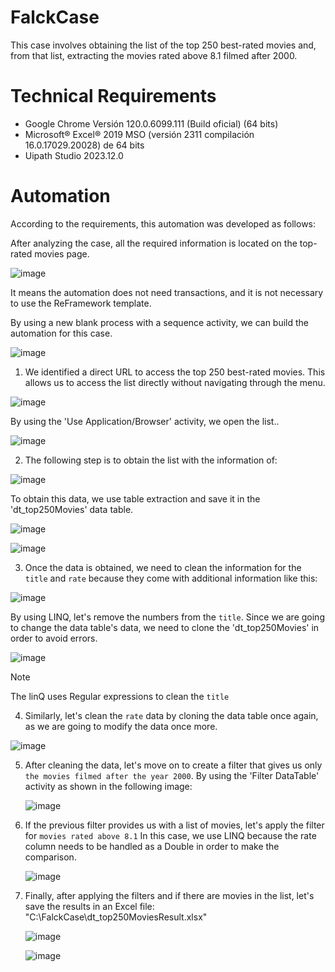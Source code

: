 # FalckCase
This case involves obtaining the list of the top 250 best-rated movies and, from that list, extracting the movies rated above 8.1 filmed after 2000. 

# Technical Requirements

- Google Chrome Versión 120.0.6099.111 (Build oficial) (64 bits)
- Microsoft® Excel® 2019 MSO (versión 2311 compilación 16.0.17029.20028) de 64 bits
- Uipath Studio 2023.12.0

# Automation
According to the requirements, this automation was developed as follows:

After analyzing the case, all the required information is located on the top-rated movies page.

![image](https://github.com/lithos13/FalckCase/assets/68198144/88bf5f1b-efa1-4ebf-ada1-0ca5a7847f2e)


It means the automation does not need transactions, and it is not necessary to use the ReFramework template.


By using a new blank process with a sequence activity, we can build the automation for this case.

![image](https://github.com/lithos13/FalckCase/assets/68198144/b2a8a147-8a51-46ce-bd88-9e4ce0fde7d6)



1. We identified a direct URL to access the top 250 best-rated movies. This allows us to access the list directly without navigating through the menu.
   
![image](https://github.com/lithos13/FalckCase/assets/68198144/1fdd0ec2-3261-4dae-a6a2-841d757e6fde)

By using the 'Use Application/Browser' activity, we open the list..

![image](https://github.com/lithos13/FalckCase/assets/68198144/ef787a58-f7b0-4983-b4e1-0ca43ef5e55d)



2. The following step is to obtain the list with the information of:
   
![image](https://github.com/lithos13/FalckCase/assets/68198144/1e04d6b8-56be-4aab-b170-f1a7099e5ddc)

To obtain this data, we use table extraction and save it in the 'dt_top250Movies' data table.

![image](https://github.com/lithos13/FalckCase/assets/68198144/a46978eb-85a3-4fd7-bb36-204f91bef4e7)

![image](https://github.com/lithos13/FalckCase/assets/68198144/32cafcb9-a3a2-4976-9862-dd35b79ad809)



3. Once the data is obtained, we need to clean the information for the `title` and `rate` because they come with additional information like this:

![image](https://github.com/lithos13/FalckCase/assets/68198144/45dc87b6-4a96-4936-9780-c81a287df1d5)

By using LINQ, let's remove the numbers from the `title`. Since we are going to change the data table's data, we need to clone the 'dt_top250Movies' in order to avoid errors.

![image](https://github.com/lithos13/FalckCase/assets/68198144/0f12b86a-e590-45e6-87bf-adf043097b3b)


> [!NOTE]
> The linQ uses Regular expressions to clean the `title`



4. Similarly, let's clean the `rate` data by cloning the data table once again, as we are going to modify the data once more.

![image](https://github.com/lithos13/FalckCase/assets/68198144/596b23d3-0f42-4ac3-b734-aa53619cabc5)


5. After cleaning the data, let's move on to create a filter that gives us only `the movies filmed after the year 2000`.
   By using the 'Filter DataTable' activity as shown in the following image:

   ![image](https://github.com/lithos13/FalckCase/assets/68198144/3fd3cc28-a095-4b20-a184-8152256dc81d)



6. If the previous filter provides us with a list of movies, let's apply the filter for `movies rated above 8.1`
   In this case, we use LINQ because the rate column needs to be handled as a Double in order to make the comparison.

   ![image](https://github.com/lithos13/FalckCase/assets/68198144/954439e8-c4dd-419c-b008-dd76ad80b2ed)


7. Finally, after applying the filters and if there are movies in the list, let's save the results in an Excel file: "C:\FalckCase\dt_top250MoviesResult.xlsx"
   
   ![image](https://github.com/lithos13/FalckCase/assets/68198144/6350ed3a-3353-45aa-8a85-e26bfa942549)

   ![image](https://github.com/lithos13/FalckCase/assets/68198144/3e85ebf1-7266-46eb-b1c0-368b0c5c8284)
